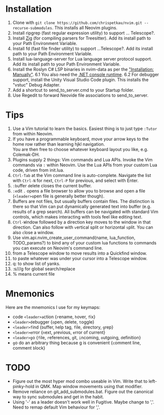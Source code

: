 # Installation
1. Clone with `git clone https://github.com/chrispetkau/nvim.git --recurse-submodules`. This installs all Neovim
plugins.
2. Install ripgrep (fast regular expression utility) to support ... Telescope?.
3. Install [Zig](https://ziglang.org/download/) (for compiling parsers for Treesitter). Add its install path to your 
Path Environment Variable.
4. Install fd (fast file finder utility) to support ...Telescope?. Add its install path to your Path Environment 
Variable.
5. Install lua-language-server for Lua language server protocol support. Add its install path to your Path Environment 
Variable.
6. Install the Roslyn C# LSP binaries in nvim-data as per the ["Installation: Manually"](https://github.com/seblyng/roslyn.nvim).
6.1 You also need the [.NET console runtime](https://dotnet.microsoft.com/en-us/download/dotnet/9.0/runtime?cid=getdotnetcore&os=windows&arch=x64).
6.2 For debugger support, install the Unity Visual Studio Code plugin. This installs the "vstuc" Debug Adapter.
7. Add a shortcut to send_to_server.cmd to your Startup folder.
8. Use Regedit to forward Neovide file associations to send_to_server.

# Tips
1. Use a Vim tutorial to learn the basics. Easiest thing is to just type `:Tutor` from within Neovim.
2. If you have a programmable keyboard, move your arrow keys to the home row rather than learning hjkl navigation.  
You are then free to choose whatever keyboard layout you like, e.g. Colemak-DH.
3. Plugins supply 2 things: Vim commands and Lua APIs. Invoke the Vim commands via `:` within Neovim. Use the Lua APIs
from your custom Lua code, driven from init.lua.
4. `Ctrl-Tab` at the Vim command line is auto-complete. Navigate the list with `Ctrl-N` for next, `Ctrl-P` for previous, and
select with Enter.
5. `:b`uffer `d`elete closes the current buffer.
6. `:e`dit `.` opens a file browser to allow you to browse and open a file (`<leader>o`pen file is generally better
though).
7. Buffers are not files, but usually buffers contain files. The distinction is there so that Vim can put dynamically
generated text into buffer (e.g. results of a grep search). All buffers can be navigated with standard Vim controls,
which makes interacting with tools feel like editing text.
8. `Ctrl-W`indow followed by a direction key moves to the window in that direction. Can also follow with `v`ertical
split or horizontal `s`plit. You can also `c`lose a window.
9. Use vim.api.nvim_create_user_command(name, lua_function, TODO_params?) to bind any of your custom lua functions
to commands you can execute on Neovim's command line.
10. <C-q> from a Telescope window to move results into a Quickfind window.
11. <C-r> <C-w> to paste whatever was under your cursor into a Telescope window.
12. q: to show list of yanks.
13. :s/<find>/<replace>/g for global search/replace
14. % means current file

# Mnemonics
Here are the mnemonics I use for my keymaps:
- code `<leader>a`ction {`r`ename, `h`over, `f`ix}
- `<leader>d`ebugger {`o`pen, `d`elete, `t`oggle}
- `<leader>f`ind {`b`uffer, `h`elp tag, `f`ile, `d`irectory, `g`rep}
- `<leader>e`rror {`n`ext, `p`revious, `e`rror of current}
- `<leader>g`o {`f`ile, `r`eferences, `g`it, `i`ncoming, `o`utgoing, `d`efinition}
- `g`o do an arbitrary thing because g is convenient {`c`omment line, comment `b`lock}

# TODO
- Figure out the most hyper mod combo useable in Vim. Write that to left-pinky-hold in QMK. Map window movements
using that modifier.
- Remove reliance on git_add_submodules.bat. Figure out the canonical way to sync submodules and get in the habit.
- Using '-' as a leader doesn't work well in Fugitive. Maybe change to ','. Need to remap default Vim behaviour for ','.
